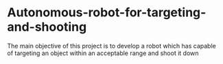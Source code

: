 # Autonomous-robot-for-targeting-and-shooting
The main objective of this project is to develop a robot which has capable of targeting an object within an acceptable range and shoot it down
